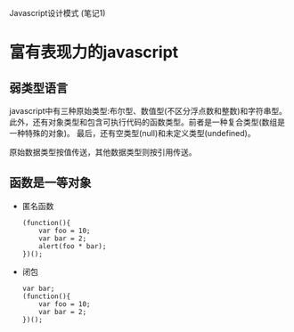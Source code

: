 Javascript设计模式 (笔记1)

# 富有表现力的javascript

## 弱类型语言

javascript中有三种原始类型:布尔型、数值型(不区分浮点数和整数)和字符串型。
此外，还有对象类型和包含可执行代码的函数类型。前者是一种复合类型(数组是一种特殊的对象)。
最后，还有空类型(null)和未定义类型(undefined)。

原始数据类型按值传送，其他数据类型则按引用传送。

## 函数是一等对象
 
  * 匿名函数

        (function(){
            var foo = 10;
            var bar = 2;
            alert(foo * bar);
        })();

  * 闭包

        var bar;
        (function(){
            var foo = 10;
            var bar = 2;
        })();
